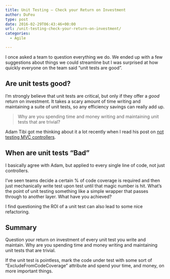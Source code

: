 ```yaml
---
title: Unit Testing – Check your Return on Investment
author: DuFeu
type: post
date: 2016-02-29T06:43:46+00:00
url: /unit-testing-check-your-return-on-investment/
categories:
  - Agile

---
```

I once asked a team to question everything we do. We ended up with a few suggestions about things we could streamline but I was surprised at how quickly everyone on the team said &#8220;unit tests are good&#8221;.

## Are unit tests good?

I&#8217;m strongly believe that unit tests are critical, but only if they offer a _good_ return on investment. It takes a scary amount of time writing and maintaining a suite of unit tests, so any efficiency savings can really add up.

> Why are you spending time and money writing and maintaining unit tests that are trivial? 

Adam Tibi got me thinking about it a lot recently when I read his post on [not testing MVC controllers][1].

## When are unit tests &#8220;Bad&#8221;

I basically agree with Adam, but applied to every single line of code, not just controllers.

I&#8217;ve seen teams decide a certain % of code coverage is required and then just mechanically write test upon test until that magic number is hit. What&#8217;s the point of unit testing something like a simple wrapper that passes through to another layer. What have you achieved?

I find questioning the ROI of a unit test can also lead to some nice refactoring.

## Summary

Question your return on investment of every unit test you write and maintain. Why are you spending time and money writing and maintaining unit tests that are trivial.

If the unit test is pointless, mark the code under test with some sort of &#8220;ExcludeFromCodeCoverage&#8221; attribute and spend your time, and money, on more important things.

 [1]: http://www.adamtibi.net/06-2013/you-should-unit-test-your-controller-not/